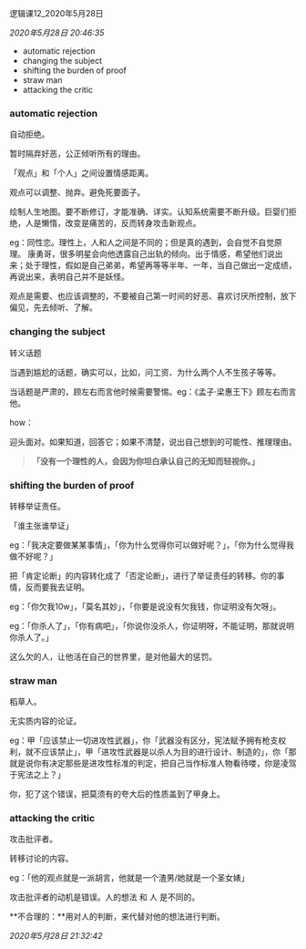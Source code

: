 逻辑课12_2020年5月28日

*2020年5月28日 20:46:35*





-  automatic rejection
- changing the subject
- shifting the burden of proof
- straw man
- attacking the critic



### automatic rejection

自动拒绝。

暂时隔弃好恶，公正倾听所有的理由。



「观点」和「个人」之间设置情感距离。

观点可以调整、抛弃。避免死要面子。



绘制人生地图。要不断修订，才能准确、详实。认知系统需要不断升级。巨婴们拒绝，人是懒惰，改变是痛苦的，反而转身攻击新观点。



eg：同性恋。理性上，人和人之间是不同的；但是真的遇到，会自觉不自觉原理。	康勇哥，很多明星会向他透露自己出轨的倾向。出于情感，希望他们说出来；处于理性，假如是自己弟弟，希望再等等半年、一年，当自己做出一定成绩，再说出来，表明自己并不是妖怪。



观点是需要、也应该调整的，不要被自己第一时间的好恶、喜欢讨厌所控制，放下偏见，先去倾听、了解。



### changing the subject

转义话题



当遇到尴尬的话题，确实可以，比如，问工资、为什么两个人不生孩子等等。



当话题是严肃的，顾左右而言他时候需要警惕。eg：《孟子·梁惠王下》顾左右而言他。



how：

迎头面对。如果知道，回答它；如果不清楚，说出自己想到的可能性、推理理由。

>  **「没有一个理性的人，会因为你坦白承认自己的无知而轻视你。」**



### shifting the burden of proof

转移举证责任。



「谁主张谁举证」



eg：「我决定要做某某事情」，「你为什么觉得你可以做好呢？」，「你为什么觉得我做不好呢？」

把「肯定论断」的内容转化成了「否定论断」，进行了举证责任的转移。你的事情，反而要我去证明。



eg：「你欠我10w」，「莫名其妙」，「你要是说没有欠我钱，你证明没有欠呀」。



eg：「你杀人了」，「你有病吧」，「你说你没杀人，你证明呀，不能证明，那就说明你杀人了。」



这么欠的人，让他活在自己的世界里，是对他最大的惩罚。



### straw man

稻草人。



无实质内容的论证。



eg：甲「应该禁止一切进攻性武器」，你「武器没有区分，宪法赋予拥有枪支权利，就不应该禁止」，甲「进攻性武器是以杀人为目的进行设计、制造的」，你「那就是说你有决定那些是进攻性标准的判定，把自己当作标准人物看待喽，你是凌驾于宪法之上？」

你，犯了这个错误，把莫须有的夸大后的性质盖到了甲身上。



### attacking the critic

攻击批评者。



转移讨论的内容。



eg：「他的观点就是一派胡言，他就是一个渣男/她就是一个圣女婊」



攻击批评者的动机是错误。人的想法 和 人 是不同的。



**不合理的：**用对人的判断，来代替对他的想法进行判断。



*2020年5月28日 21:32:42*


